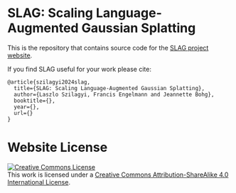 # SLAG: Scaling Language-Augmented Gaussian Splatting

This is the repository that contains source code for the [SLAG project website](https://slag-project.github.io/).

If you find SLAG useful for your work please cite:
```
@article{szilagyi2024slag,
  title={SLAG: Scaling Language-Augmented Gaussian Splatting},
  author={Laszlo Szilagyi, Francis Engelmann and Jeannette Bohg},
  booktitle={},
  year={},
  url={}
}
```

# Website License
<a rel="license" href="http://creativecommons.org/licenses/by-sa/4.0/"><img alt="Creative Commons License" style="border-width:0" src="https://i.creativecommons.org/l/by-sa/4.0/88x31.png" /></a><br />This work is licensed under a <a rel="license" href="http://creativecommons.org/licenses/by-sa/4.0/">Creative Commons Attribution-ShareAlike 4.0 International License</a>.
